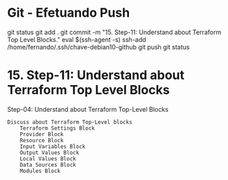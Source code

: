 
# ############################################################################
# ############################################################################
# ############################################################################
# Git - Efetuando Push

git status
git add .
git commit -m "15. Step-11: Understand about Terraform Top Level Blocks."
eval $(ssh-agent -s)
ssh-add /home/fernando/.ssh/chave-debian10-github
git push
git status


# ############################################################################
# ############################################################################
# ############################################################################
# 15. Step-11: Understand about Terraform Top Level Blocks

Step-04: Understand about Terraform Top-Level Blocks

    Discuss about Terraform Top-Level blocks
        Terraform Settings Block
        Provider Block
        Resource Block
        Input Variables Block
        Output Values Block
        Local Values Block
        Data Sources Block
        Modules Block
